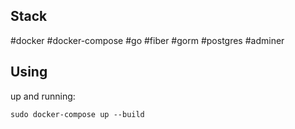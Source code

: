 ## Stack
#docker #docker-compose #go #fiber #gorm #postgres #adminer


## Using
up and running:

`sudo docker-compose up --build`

